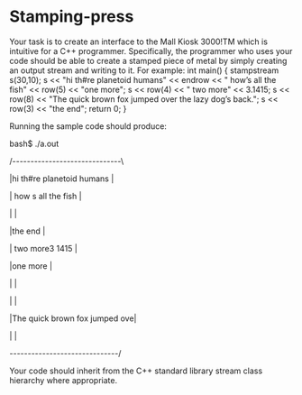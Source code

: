 # Stamping-press

Your task is to create an interface to the Mall Kiosk 3000!TM which is intuitive for a C++ programmer. Specifically, the programmer who uses your code should be able to create a stamped piece of
metal by simply creating an output stream and writing to it. For example:
int main()
{
stampstream s(30,10);
s << "hi th#re planetoid humans" << endrow
<< " how’s all the fish" << row(5) << "one more";
s << row(4) << " two more" << 3.1415;
s << row(8) << "The quick brown fox jumped over the lazy dog’s back.";
s << row(3) << "the end";
return 0;
}

Running the sample code should produce:

bash$ ./a.out

/------------------------------\

|hi th#re planetoid humans |

| how s all the fish |

| |

|the end |

| two more3 1415 |

|one more |

| |

| |

|The quick brown fox jumped ove|

| |

\------------------------------/

Your code should inherit from the C++ standard library stream class hierarchy where appropriate.


